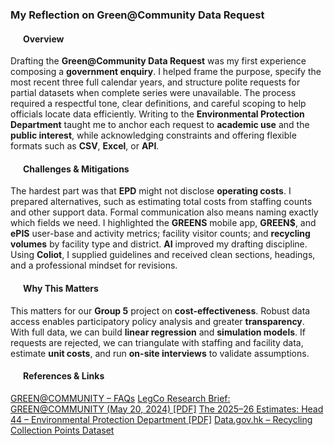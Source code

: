 ### My Reflection on Green@Community Data Request

<h4 style="text-align:left; margin-left:20px;">Overview</h4>

Drafting the **Green@Community Data Request** was my first experience composing a **government enquiry**. I helped frame the purpose, specify the most recent three full calendar years, and structure polite requests for partial datasets when complete series were unavailable. The process required a respectful tone, clear definitions, and careful scoping to help officials locate data efficiently. Writing to the **Environmental Protection Department** taught me to anchor each request to **academic use** and the **public interest**, while acknowledging constraints and offering flexible formats such as **CSV**, **Excel**, or **API**.

<h4 style="text-align:left; margin-left:20px;">Challenges & Mitigations</h4>

The hardest part was that **EPD** might not disclose **operating costs**. I prepared alternatives, such as estimating total costs from staffing counts and other support data. Formal communication also means naming exactly which fields we need. I highlighted the **GREENS** mobile app, **GREEN$**, and **ePIS** user-base and activity metrics; facility visitor counts; and **recycling volumes** by facility type and district. **AI** improved my drafting discipline. Using **Coliot**, I supplied guidelines and received clean sections, headings, and a professional mindset for revisions.

<h4 style="text-align:left; margin-left:20px;">Why This Matters</h4>

This matters for our **Group 5** project on **cost-effectiveness**. Robust data access enables participatory policy analysis and greater **transparency**. With full data, we can build **linear regression** and **simulation models**. If requests are rejected, we can triangulate with staffing and facility data, estimate **unit costs**, and run **on-site interviews** to validate assumptions.


<h4 style="text-align:left; margin-left:20px;">References & Links</h4>

<a href="https://www.wastereduction.gov.hk/en-hk/recycling-faq/greencommunity-faq">GREEN@COMMUNITY – FAQs</a>
<a href="https://app7.legco.gov.hk/rpdb/en/uploads/2024/ISSH/ISSH10_2024_20240520_en.pdf">LegCo Research Brief: GREEN@COMMUNITY (May 20, 2024) [PDF]</a>
<a href="https://www.budget.gov.hk/2025/eng/pdf/head044.pdf">The 2025–26 Estimates: Head 44 – Environmental Protection Department [PDF]</a>
<a href="https://data.gov.hk/tc-data/dataset/hk-epd-recycteam-waste-less-recyclable-collection-points-data">Data.gov.hk – Recycling Collection Points Dataset</a>
